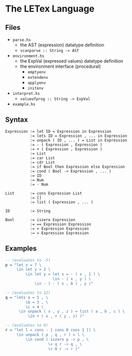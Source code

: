 # The LETex Language
## Files
* `parse.hs`
    - the AST (expression) datatype definition
    - `scanparse :: String -> AST`
* `environment.hs`
    - the ExpVal (expressed values) datatype definition
    - the environment interface (procedural)
        - `emptyenv`
        - `extendenv`
        - `applyenv`
        - `initenv`
* `interpret.hs`
    - `valueofprog :: String -> ExpVal`
* `example.hs`

## Syntax
```
Expression := let ID = Expression in Expression
           := lets ID = Expression , ... in Expression
           := unpack ( ID , ... ) = List in Expression
           := - ( Expression , Expression )
           := + ( Expression , Expression )
           := List
           := car List
           := cdr List
           := if Bool then Expression else Expression
           := cond ( Bool -> Expression , ... )
           := ID
           := Num
           := - Num

List       := cons Expression List
           := []
           := list ( Expression , ... )

ID         := String

Bool       := iszero Expression
           := == Expression Expression
           := < Expression Expression
           := > Expression Expression
```

## Examples
```hs
-- (evaluates to -5)
p = "let x = 7 \
     \in let y = 2 \
         \in let y = let x = - ( x , 1 ) \
                     \in - ( x , y ) \
             \in - ( - ( x , 8 ) , y )"
```

```hs
-- (evaluates to 12)
q = "lets a = 5 , \
         \b = 3 , \
         \c = 4 \
      \in unpack ( x , y , z ) = list ( a , b , c ) \
          \in + ( x , + ( y , z) )"
```

```hs
-- (evaluates to 0)
r = "let l = cons - 1 cons 0 cons 1 [] \
     \in unpack ( p , q , r ) = l \
         \in cond ( iszero p -> p , \
                   \< q r -> q , \
                   \> 0 r -> r )"
```
